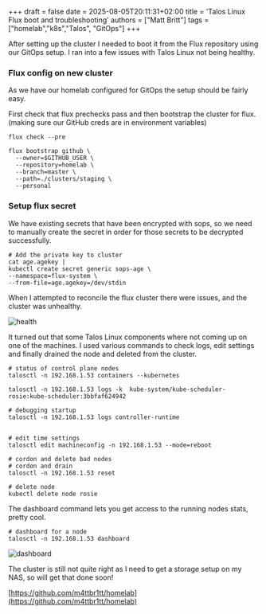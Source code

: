 +++
draft = false
date = 2025-08-05T20:11:31+02:00
title = 'Talos Linux Flux boot and troubleshooting'
authors = ["Matt Britt"]
tags = ["homelab","k8s","Talos", "GitOps"]
+++


After setting up the cluster I needed to boot it from the Flux repository using our GitOps setup. I ran into a few issues with Talos Linux not being healthy.

<!--more-->

### Flux config on new cluster

As we have our homelab configured for GitOps the setup should be fairly easy.

First check that flux prechecks pass and then bootstrap the cluster for flux. (making sure our GitHub creds are in environment variables)

```shell
flux check --pre

flux bootstrap github \
  --owner=$GITHUB_USER \
  --repository=homelab \
  --branch=master \
  --path=./clusters/staging \
  --personal

```

### Setup flux secret

We have existing secrets that have been encrypted with sops, so we need to manually create the secret in order for those secrets to be decrypted successfully.

```shell
# Add the private key to cluster
cat age.agekey |
kubectl create secret generic sops-age \
--namespace=flux-system \
--from-file=age.agekey=/dev/stdin
```

When I attempted to reconcile the flux cluster there were issues, and the cluster was unhealthy.

![health](/posts/talos-linux-flux-boot-and-troubleshooting/health.png)

It turned out that some Talos Linux components where not coming up on one of the machines. I used various commands to check logs, edit settings and finally drained the node and deleted from the cluster.

```shell
# status of control plane nodes
talosctl -n 192.168.1.53 containers --kubernetes  

talosctl -n 192.168.1.53 logs -k  kube-system/kube-scheduler-rosie:kube-scheduler:3bbfaf624942

# debugging startup
talosctl -n 192.168.1.53 logs controller-runtime


# edit time settings
talosctl edit machineconfig -n 192.168.1.53 --mode=reboot

# cordon and delete bad nodes
# cordon and drain
talosctl -n 192.168.1.53 reset 

# delete node
kubectl delete node rosie
```

The dashboard command lets you get access to the running nodes stats, pretty cool.

```shell
# dashboard for a node
talosctl -n 192.168.1.53 dashboard
```

![dashboard](/posts/talos-linux-flux-boot-and-troubleshooting/dashboard.png)

The cluster is still not quite right as I need to get a storage setup on my NAS, so will get that done soon!

[https://github.com/m4ttbr1tt/homelab](https://github.com/m4ttbr1tt/homelab)
